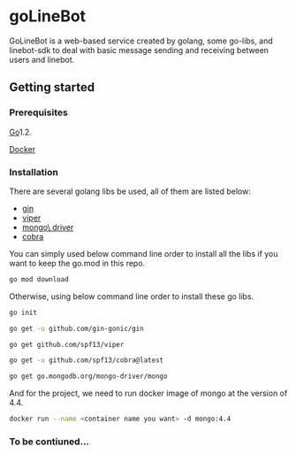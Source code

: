 # goLineBot

GoLineBot is a web-based service created by golang, some go-libs, and linebot-sdk to deal with basic message sending and receiving between users and linebot. 

## Getting started

### Prerequisites

[Go](https://go.dev/)1.2.

[Docker](https://www.docker.com/)

### Installation

There are several golang libs be used, all of them are listed below:

* [gin](https://github.com/gin-gonic/gin)
* [viper](https://github.com/spf13/viper)
* [mongo\ driver](https://github.com/mongodb/mongo-go-driver)
* [cobra](https://github.com/spf13/cobra)


You can simply used below command line order to install all the libs if you want to keep the go.mod in this repo.

```bash
go mod download

```

Otherwise, using below command line order to install these go libs.

```bash
go init

go get -u github.com/gin-gonic/gin 

go get github.com/spf13/viper

go get -u github.com/spf13/cobra@latest

go get go.mongodb.org/mongo-driver/mongo

```

And for the project, we need to run docker image of mongo at the version of 4.4.

```bash
docker run --name <container name you want> -d mongo:4.4

```


### To be contiuned...